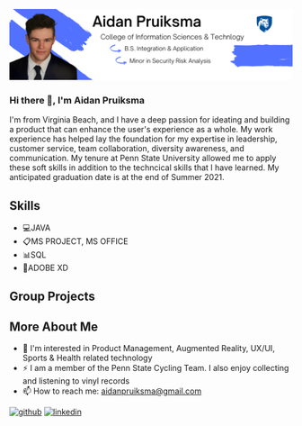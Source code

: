 ![Aspiring Product Manager](https://github.com/aidanpruiksma/aidanpruiksma/blob/main/Portfolio%20Banner%20Github.png?raw=true)

### Hi there 👋, I'm Aidan Pruiksma
I'm from Virginia Beach, and I have a deep passion for ideating and building a product that can enhance the user's experience as a whole.  My work experience has helped lay the foundation for my expertise in leadership, customer service, team collaboration, diversity awareness, and communication.  My tenure at Penn State University allowed me to apply these soft skills in addition to the techncical skills that I have learned.  My anticipated graduation date is at the end of Summer 2021.

## Skills 
- 💻JAVA 
- 📋MS PROJECT, MS OFFICE 
- 📊SQL 
- 📱ADOBE XD 

## Group Projects 


## More About Me
- 🔎 I'm interested in Product Management, Augmented Reality, UX/UI, Sports & Health related technology 
- ⚡ I am a member of the Penn State Cycling Team.  I also enjoy collecting and listening to vinyl records   
- 📫 How to reach me: aidanpruiksma@gmail.com  



[<img src='https://cdn.jsdelivr.net/npm/simple-icons@3.0.1/icons/github.svg' alt='github' height='40'>](https://github.com/aidanpruiksma)  [<img src='https://cdn.jsdelivr.net/npm/simple-icons@3.0.1/icons/linkedin.svg' alt='linkedin' height='40'>](https://www.linkedin.com/in/https://www.linkedin.com/in/aidan-pruiksma-307794163//)  

